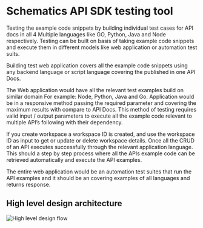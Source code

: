 # Schematics API SDK testing tool

Testing the example code snippets by building individual test cases for API docs in all 4 Multiple languages like GO, Python, Java and Node respectively. Testing can be built on basis of  taking example code snippets and execute them in different models like web application or automation test suits.

Building test web application covers all the example code snippets using any backend language or script language covering the published in one API Docs. 

The Web application would have all the relevant test examples build on similar domain For example: Node, Python, Java and Go. Application would be in a responsive method passing the required parameter and covering the maximum results with compare to API Docs. This method of testing requires valid input / output parameters to execute all the example code relevant to multiple API’s following with their dependency. 

If you create workspace a workspace ID is created, and use the workspace ID as input to get or update or delete workspace details. Once all the CRUD of an API executes successfully through the relevant application language. This should a step by step process where all the APIs example code can be retrieved automatically and execute the API examples.

The entire web application would be an automation test suites that run the API examples and it should be an covering examples of all languages and returns response.

## High level design architecture

![High level design flow](../docs/images/apisdkdesign.png)
